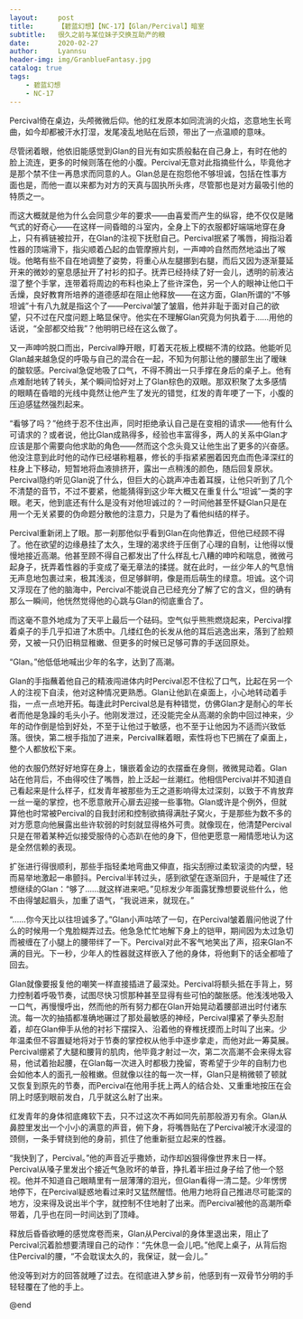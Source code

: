 ```yaml
---
layout:     post
title:      【碧蓝幻想】【NC-17】【Glan/Percival】暗室
subtitle:   很久之前与某位妹子交换互助产的粮
date:       2020-02-27
author:     Lyannsu
header-img: img/GranblueFantasy.jpg
catalog: true
tags:
    - 碧蓝幻想
    - NC-17
---
```


Percival倚在桌边，头颅微微后仰。他的红发原本如同流淌的火焰，恣意地生长弯曲，如今却都被汗水打湿，发尾凌乱地贴在后颈，带出了一点温顺的意味。

尽管闭着眼，他依旧能感觉到Glan的目光有如实质般黏在自己身上，有时在他的脸上流连，更多的时候则落在他的小腹。Percival无意对此指摘些什么，毕竟他才是那个禁不住一再恳求而同意的人。Glan总是在抱怨他不够坦诚，包括在性事方面也是，而他一直以来都为对方的天真与固执所头疼，尽管那也是对方最吸引他的特质之一。

而这大概就是他为什么会同意少年的要求——由喜爱而产生的纵容，绝不仅仅是赌气式的好奇心——在这样一间昏暗的斗室内，全身上下的衣服都好端端地穿在身上，只有裤链被拉开，在Glan的注视下抚慰自己。Percival抿紧了嘴唇，拇指沿着性器的顶端滑下，指尖顺着凸起的血管摩擦片刻，一声呻吟自然而然地溢出了喉咙。他略有些不自在地调整了姿势，将重心从左腿挪到右腿，而后又因为逐渐蔓延开来的微妙的窒息感扯开了衬衫的扣子。抚弄已经持续了好一会儿，透明的前液沾湿了整个手掌，连带着将周边的布料也染上了些许深色，另一个人的眼神让他口干舌燥，良好教育所培养的道德感却在阻止他释放——在这方面，Glan所谓的“不够坦诚”十有八九就是指这个了——Percival皱了皱眉，他并非耻于面对自己的欲望，只不过在尺度问题上略显保守。他实在不理解Glan究竟为何执着于……用他的话说，“全部都交给我”？他明明已经在这么做了。

又一声呻吟脱口而出，Percival睁开眼，盯着天花板上模糊不清的纹路。他能听见Glan越来越急促的呼吸与自己的混合在一起，不知为何那让他的腰部生出了暧昧的酸软感。Percival急促地吸了口气，不得不腾出一只手撑在身后的桌子上。他有点难耐地转了转头，某个瞬间恰好对上了Glan棕色的双眼。那双积聚了太多感情的眼睛在昏暗的光线中竟然让他产生了发光的错觉，红发的青年哽了一下，小腹的压迫感猛然强烈起来。

“看够了吗？”他终于忍不住出声，同时拒绝承认自己是在变相的请求——他有什么可请求的？或者说，他比Glan成熟得多，经验也丰富得多，两人的关系中Glan才应该是那个需要向他求助的角色——然而这个念头竟又让他生出了更多的兴奋感。他没注意到此时他的动作已经堪称粗暴，修长的手指紧紧圈着因充血而色泽深红的柱身上下移动，短暂地将血液排挤开，露出一点稍浅的颜色，随后回复原状。Percival隐约听见Glan说了什么，但巨大的心跳声冲击着耳膜，让他只听到了几个不清楚的音节，不过不要紧，他能猜得到这少年大概又在重复什么“坦诚”一类的字眼。老天，他到底还有什么是没有对他坦诚过的？一时间他甚至怀疑Glan只是在用一个无关紧要的伪命题分散他的注意力，只是为了看他纠结的样子。 

Percival重新闭上了眼。那一刹那他似乎看到Glan在向他靠近，但他已经顾不得了。他在欲望的边缘悬挂了太久，生理的渴求终于压倒了心理的自制，让他得以慢慢地接近高潮。他甚至顾不得自己都发出了什么样乱七八糟的呻吟和喘息，微微弓起身子，抚弄着性器的手变成了毫无章法的揉搓。就在此时，一丝少年人的气息悄无声息地包裹过来，极其浅淡，但足够鲜明，像是雨后萌生的绿意。坦诚。这个词又浮现在了他的脑海中，Percival不能说自己已经充分了解了它的含义，但的确有那么一瞬间，他恍然觉得他的心跳与Glan的彻底重合了。

而这毫不意外地成为了天平上最后一个砝码。空气似乎熊熊燃烧起来，Percival撑着桌子的手几乎扣进了木质中。几缕红色的长发从他的耳后逃逸出来，落到了脸颊旁，又被一只仍旧稍显稚嫩、但更多的时候已足够可靠的手送回原处。

“Glan。”他低低地喊出少年的名字，达到了高潮。



Glan的手指蘸着他自己的精液闯进体内时Percival忍不住松了口气，比起在另一个人的注视下自渎，他对这种情况更熟悉。Glan让他趴在桌面上，小心地转动着手指，一点一点地开拓。每逢此时Percival总是有种错觉，仿佛Glan才是耐心的年长者而他是急躁的毛头小子。他刚发泄过，还没能完全从高潮的余韵中回过神来，少年的动作倒是恰到好处，不至于让他过于敏感，也不至于让他因为不适而兴致低落。很快，第二根手指加了进来，Percival眯着眼，索性将也下巴搁在了桌面上，整个人都放松下来。

他的衣服仍然好好地穿在身上，镶嵌着金边的衣摆垂在身侧，微微晃动着。Glan站在他背后，不由得咬住了嘴唇，脸上泛起一丝潮红。他相信Percival并不知道自己看起来是什么样子，红发青年被那些为王之道影响得太过深刻，以致于不肯放弃一丝一毫的掌控，也不愿意敞开心扉去迎接一些事物。Glan或许是个例外，但就算他也时常被Percival的自我封闭和控制欲搞得满肚子窝火，于是那些为数不多的对方愿意向他展露出些许软弱的时刻就显得格外可贵。就像现在，他清楚Percival只是在带着某种近似接受服侍的心态趴在他的身下，但他更愿意一厢情愿地认为这是全然信赖的表现。

扩张进行得很顺利，那些手指轻柔地弯曲又伸直，指尖刮擦过柔软滚烫的内壁，轻而易举地激起一串颤抖。Percival半转过头，感到欲望在逐渐回升，于是喊住了还想继续的Glan：“够了……就这样进来吧。”见棕发少年面露犹豫想要说些什么，他不由得皱起眉头，加重了语气，“我说进来，就现在。”

“……你今天比以往坦诚多了。”Glan小声咕哝了一句，在Percival皱着眉问他说了什么的时候用一个鬼脸糊弄过去。他急急忙忙地解下身上的铠甲，期间因为太过急切而被缠在了小腿上的腰带绊了一下。Percival对此不客气地笑出了声，招来Glan不满的目光。下一秒，少年人的性器就这样嵌入了他的身体，将他剩下的话全都噎了回去。

Glan就像要报复他的嘲笑一样直接插进了最深处。Percival将额头抵在手背上，努力控制着呼吸节奏，试图尽快习惯那种甚至显得有些可怕的酸胀感。他浅浅地吸入一口气，再慢慢呼出，然而他的所有努力都在Glan开始晃动着腰部进出时付诸东流。每一次的抽插都准确地碾过了那处最敏感的神经，Percival攥紧了拳头忍耐着，却在Glan伸手从他的衬衫下摆探入、沿着他的脊椎抚摸而上时叫了出来。少年温柔但不容置疑地将对于节奏的掌控权从他手中逐步拿走，而他对此一筹莫展。Percival绷紧了大腿和腰背的肌肉，他毕竟才射过一次，第二次高潮不会来得太容易，他试着抬起腰，在Glan每一次进入时都极力挽留，寄希望于少年的自制力也会如他本人的面孔一般稚嫩。但就像以往的每一次一样，Glan只是稍微顿了顿就又恢复到原先的节奏，而Percival在他用手抚上两人的结合处、又重重地按压在会阴上时感到眼前发白，几乎就这么射了出来。

红发青年的身体彻底瘫软下去，只不过这次不再如同先前那般游刃有余。Glan从鼻腔里发出一个小小的满意的声音，俯下身，将嘴唇贴在了Percival被汗水浸湿的颈侧，一条手臂绕到他的身前，抓住了他重新挺立起来的性器。

“我快到了，Percival。”他的声音近乎撒娇，动作却凶狠得像世界末日一样。Percival从嗓子里发出个接近气急败坏的单音，挣扎着半扭过身子给了他一个怒视。他并不知道自己眼睛里有一层薄薄的泪光，但Glan看得一清二楚。少年愣愣地停下，在Percival疑惑地看过来时又猛然醒悟。他用力地将自己推进尽可能深的地方，没来得及说出半个字，就控制不住地射了出来。而Percival被他的高潮所牵带着，几乎也在同一时间达到了顶峰。

释放后昏昏欲睡的感觉席卷而来，Glan从Percival的身体里退出来，阻止了Percival沉着脸想要清理自己的动作：“先休息一会儿吧。”他爬上桌子，从背后抱住Percival的腰，“不会耽误太久的，我保证，就一会儿。”

他没等到对方的回答就睡了过去。在彻底进入梦乡前，他感到有一双骨节分明的手轻轻覆在了他的手上。


@end

